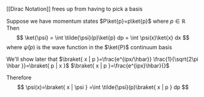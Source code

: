 [[Dirac Notation]] frees up from having to pick a basis

Suppose we have momentum states $P\ket{p}=p\ket{p}$ where $p\in \mathbb{R}$
Then $$
\ket{\psi} = \int \tilde{\psi}(p)\ket{p} dp = \int \psi(x)\ket{x} dx
$$
where $\tilde{\psi}(p)$ is the wave function in the $\ket{P}$ continuum basis

We'll show later that $\braket{ x | p }=\frac{e^{ipx/\hbar}} \frac{1}{\sqrt{2\pi \hbar }}=\braket{ p | x }$
$\braket{ x | p }=\frac{e^{ipx}\hbar}{}$

Therefore $$
\psi(x)=\braket{ x | \psi } =\int \tilde{\psi}(p)\braket{ x | p } dp
$$
